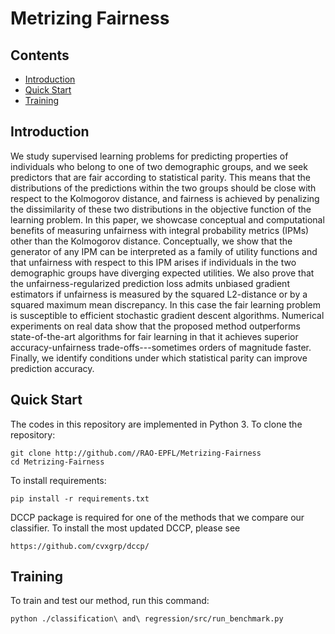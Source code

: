 # Metrizing Fairness

## Contents
- [Introduction](#introduction)
- [Quick Start](#quick-start)
- [Training](#training)


## Introduction
We study supervised learning problems for predicting properties of individuals who belong to one of two demographic groups, and we seek predictors that are fair according to statistical parity. This means that the distributions of the predictions within the two groups should be close with respect to the Kolmogorov distance, and fairness is achieved by penalizing the dissimilarity of these two distributions in the objective function of the learning problem. In this paper, we showcase conceptual and computational benefits of measuring unfairness with integral probability metrics (IPMs) other than the Kolmogorov distance. Conceptually, we show that the generator of any IPM can be interpreted as a family of utility functions and that unfairness with respect to this IPM arises if individuals in the two demographic groups have diverging expected utilities. We also prove that the unfairness-regularized prediction loss admits unbiased gradient estimators if unfairness is measured by the squared L2-distance or by a squared maximum mean discrepancy. In this case the fair learning problem is susceptible to efficient stochastic gradient descent algorithms. Numerical experiments on real data show that the proposed method outperforms state-of-the-art algorithms for fair learning in that it achieves superior accuracy-unfairness trade-offs---sometimes orders of magnitude faster. Finally, we identify conditions under which statistical parity can improve prediction accuracy.


## Quick Start
The codes in this repository are implemented in Python 3.
To clone the repository:
```
git clone http://github.com//RAO-EPFL/Metrizing-Fairness
cd Metrizing-Fairness
```

To install requirements:
```
pip install -r requirements.txt
```
DCCP package is required for one of the methods that we compare our classifier.
To install the most updated DCCP, please see
```
https://github.com/cvxgrp/dccp/
```
## Training
To train and test our method, run this command:
```
python ./classification\ and\ regression/src/run_benchmark.py
```








